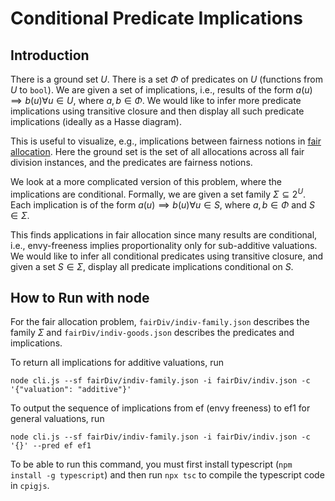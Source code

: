 # Conditional Predicate Implications

## Introduction

There is a ground set $U$.
There is a set $Φ$ of predicates on $U$ (functions from $U$ to `bool`).
We are given a set of implications, i.e., results of the form
$a(u) ⟹ b(u) ∀ u ∈ U$, where $a, b ∈ Φ$.
We would like to infer more predicate implications using transitive closure
and then display all such predicate implications (ideally as a Hasse diagram).

This is useful to visualize, e.g., implications between fairness notions
in [fair allocation](https://en.wikipedia.org/wiki/Fair_division).
Here the ground set is the set of all allocations across all fair division instances,
and the predicates are fairness notions.

We look at a more complicated version of this problem, where the implications are conditional.
Formally, we are given a set family $Σ ⊆ 2^U$.
Each implication is of the form $a(u) ⟹ b(u) ∀ u ∈ S$, where $a, b ∈ Φ$ and $S ∈ Σ$.

This finds applications in fair allocation since many results are conditional,
i.e., envy-freeness implies proportionality only for sub-additive valuations.
We would like to infer all conditional predicates using transitive closure,
and given a set $S ∈ Σ$, display all predicate implications conditional on $S$.

## How to Run with node

For the fair allocation problem, `fairDiv/indiv-family.json` describes the family $Σ$
and `fairDiv/indiv-goods.json` describes the predicates and implications.

To return all implications for additive valuations, run

    node cli.js --sf fairDiv/indiv-family.json -i fairDiv/indiv.json -c '{"valuation": "additive"}'

To output the sequence of implications from ef (envy freeness) to ef1 for general valuations, run

    node cli.js --sf fairDiv/indiv-family.json -i fairDiv/indiv.json -c '{}' --pred ef ef1

To be able to run this command, you must first install typescript (`npm install -g typescript`)
and then run `npx tsc` to compile the typescript code in `cpigjs`.
